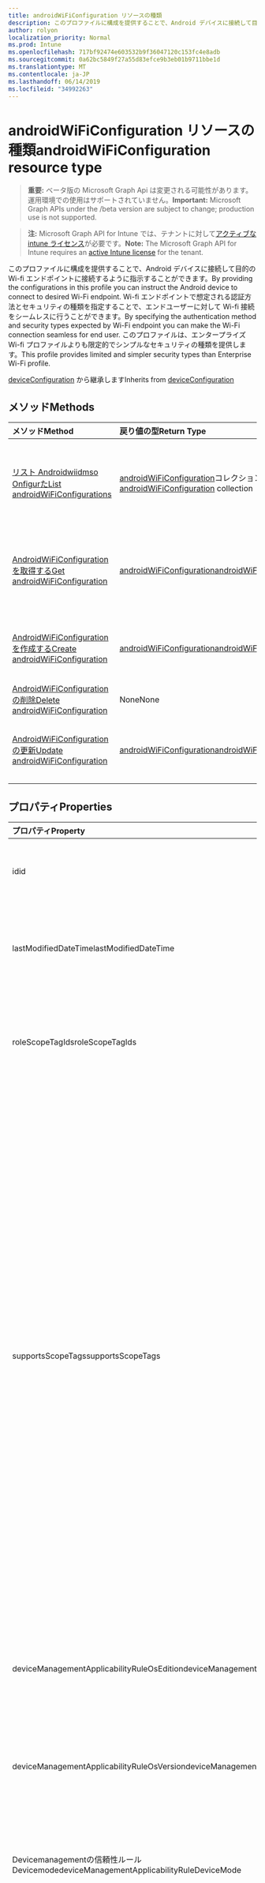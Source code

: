 ```yaml
---
title: androidWiFiConfiguration リソースの種類
description: このプロファイルに構成を提供することで、Android デバイスに接続して目的の Wi-fi エンドポイントに接続するように指示することができます。 Wi-fi エンドポイントで想定される認証方法とセキュリティの種類を指定することで、エンドユーザーに対して Wi-fi 接続をシームレスに行うことができます。 このプロファイルは、エンタープライズ Wi-fi プロファイルよりも限定的でシンプルなセキュリティの種類を提供します。
author: rolyon
localization_priority: Normal
ms.prod: Intune
ms.openlocfilehash: 717bf92474e603532b9f36047120c153fc4e8adb
ms.sourcegitcommit: 0a62bc5849f27a55d83efce9b3eb01b9711bbe1d
ms.translationtype: MT
ms.contentlocale: ja-JP
ms.lasthandoff: 06/14/2019
ms.locfileid: "34992263"
---
```

# <a name="androidwificonfiguration-resource-type"></a><span data-ttu-id="c3d63-105">androidWiFiConfiguration リソースの種類</span><span class="sxs-lookup"><span data-stu-id="c3d63-105">androidWiFiConfiguration resource type</span></span>

> <span data-ttu-id="c3d63-106">**重要:** ベータ版の Microsoft Graph Api は変更される可能性があります。運用環境での使用はサポートされていません。</span><span class="sxs-lookup"><span data-stu-id="c3d63-106">**Important:** Microsoft Graph APIs under the /beta version are subject to change; production use is not supported.</span></span>

> <span data-ttu-id="c3d63-107">**注:** Microsoft Graph API for Intune では、テナントに対して[アクティブな intune ライセンス](https://go.microsoft.com/fwlink/?linkid=839381)が必要です。</span><span class="sxs-lookup"><span data-stu-id="c3d63-107">**Note:** The Microsoft Graph API for Intune requires an [active Intune license](https://go.microsoft.com/fwlink/?linkid=839381) for the tenant.</span></span>

<span data-ttu-id="c3d63-108">このプロファイルに構成を提供することで、Android デバイスに接続して目的の Wi-fi エンドポイントに接続するように指示することができます。</span><span class="sxs-lookup"><span data-stu-id="c3d63-108">By providing the configurations in this profile you can instruct the Android device to connect to desired Wi-Fi endpoint.</span></span> <span data-ttu-id="c3d63-109">Wi-fi エンドポイントで想定される認証方法とセキュリティの種類を指定することで、エンドユーザーに対して Wi-fi 接続をシームレスに行うことができます。</span><span class="sxs-lookup"><span data-stu-id="c3d63-109">By specifying the authentication method and security types expected by Wi-Fi endpoint you can make the Wi-Fi connection seamless for end user.</span></span> <span data-ttu-id="c3d63-110">このプロファイルは、エンタープライズ Wi-fi プロファイルよりも限定的でシンプルなセキュリティの種類を提供します。</span><span class="sxs-lookup"><span data-stu-id="c3d63-110">This profile provides limited and simpler security types than Enterprise Wi-Fi profile.</span></span>


<span data-ttu-id="c3d63-111">[deviceConfiguration](../resources/intune-deviceconfig-deviceconfiguration.md) から継承します</span><span class="sxs-lookup"><span data-stu-id="c3d63-111">Inherits from [deviceConfiguration](../resources/intune-deviceconfig-deviceconfiguration.md)</span></span>

## <a name="methods"></a><span data-ttu-id="c3d63-112">メソッド</span><span class="sxs-lookup"><span data-stu-id="c3d63-112">Methods</span></span>
|<span data-ttu-id="c3d63-113">メソッド</span><span class="sxs-lookup"><span data-stu-id="c3d63-113">Method</span></span>|<span data-ttu-id="c3d63-114">戻り値の型</span><span class="sxs-lookup"><span data-stu-id="c3d63-114">Return Type</span></span>|<span data-ttu-id="c3d63-115">説明</span><span class="sxs-lookup"><span data-stu-id="c3d63-115">Description</span></span>|
|:---|:---|:---|
|[<span data-ttu-id="c3d63-116">リスト Androidwiidmso Onfigurた</span><span class="sxs-lookup"><span data-stu-id="c3d63-116">List androidWiFiConfigurations</span></span>](../api/intune-deviceconfig-androidwificonfiguration-list.md)|<span data-ttu-id="c3d63-117">[androidWiFiConfiguration](../resources/intune-deviceconfig-androidwificonfiguration.md)コレクション</span><span class="sxs-lookup"><span data-stu-id="c3d63-117">[androidWiFiConfiguration](../resources/intune-deviceconfig-androidwificonfiguration.md) collection</span></span>|<span data-ttu-id="c3d63-118">[AndroidWiFiConfiguration](../resources/intune-deviceconfig-androidwificonfiguration.md)オブジェクトのプロパティとリレーションシップをリストします。</span><span class="sxs-lookup"><span data-stu-id="c3d63-118">List properties and relationships of the [androidWiFiConfiguration](../resources/intune-deviceconfig-androidwificonfiguration.md) objects.</span></span>|
|[<span data-ttu-id="c3d63-119">AndroidWiFiConfiguration を取得する</span><span class="sxs-lookup"><span data-stu-id="c3d63-119">Get androidWiFiConfiguration</span></span>](../api/intune-deviceconfig-androidwificonfiguration-get.md)|[<span data-ttu-id="c3d63-120">androidWiFiConfiguration</span><span class="sxs-lookup"><span data-stu-id="c3d63-120">androidWiFiConfiguration</span></span>](../resources/intune-deviceconfig-androidwificonfiguration.md)|<span data-ttu-id="c3d63-121">[AndroidWiFiConfiguration](../resources/intune-deviceconfig-androidwificonfiguration.md)オブジェクトのプロパティとリレーションシップを読み取ります。</span><span class="sxs-lookup"><span data-stu-id="c3d63-121">Read properties and relationships of the [androidWiFiConfiguration](../resources/intune-deviceconfig-androidwificonfiguration.md) object.</span></span>|
|[<span data-ttu-id="c3d63-122">AndroidWiFiConfiguration を作成する</span><span class="sxs-lookup"><span data-stu-id="c3d63-122">Create androidWiFiConfiguration</span></span>](../api/intune-deviceconfig-androidwificonfiguration-create.md)|[<span data-ttu-id="c3d63-123">androidWiFiConfiguration</span><span class="sxs-lookup"><span data-stu-id="c3d63-123">androidWiFiConfiguration</span></span>](../resources/intune-deviceconfig-androidwificonfiguration.md)|<span data-ttu-id="c3d63-124">新しい[androidWiFiConfiguration](../resources/intune-deviceconfig-androidwificonfiguration.md)オブジェクトを作成します。</span><span class="sxs-lookup"><span data-stu-id="c3d63-124">Create a new [androidWiFiConfiguration](../resources/intune-deviceconfig-androidwificonfiguration.md) object.</span></span>|
|[<span data-ttu-id="c3d63-125">AndroidWiFiConfiguration の削除</span><span class="sxs-lookup"><span data-stu-id="c3d63-125">Delete androidWiFiConfiguration</span></span>](../api/intune-deviceconfig-androidwificonfiguration-delete.md)|<span data-ttu-id="c3d63-126">None</span><span class="sxs-lookup"><span data-stu-id="c3d63-126">None</span></span>|<span data-ttu-id="c3d63-127">[AndroidWiFiConfiguration](../resources/intune-deviceconfig-androidwificonfiguration.md)を削除します。</span><span class="sxs-lookup"><span data-stu-id="c3d63-127">Deletes a [androidWiFiConfiguration](../resources/intune-deviceconfig-androidwificonfiguration.md).</span></span>|
|[<span data-ttu-id="c3d63-128">AndroidWiFiConfiguration の更新</span><span class="sxs-lookup"><span data-stu-id="c3d63-128">Update androidWiFiConfiguration</span></span>](../api/intune-deviceconfig-androidwificonfiguration-update.md)|[<span data-ttu-id="c3d63-129">androidWiFiConfiguration</span><span class="sxs-lookup"><span data-stu-id="c3d63-129">androidWiFiConfiguration</span></span>](../resources/intune-deviceconfig-androidwificonfiguration.md)|<span data-ttu-id="c3d63-130">[AndroidWiFiConfiguration](../resources/intune-deviceconfig-androidwificonfiguration.md)オブジェクトのプロパティを更新します。</span><span class="sxs-lookup"><span data-stu-id="c3d63-130">Update the properties of a [androidWiFiConfiguration](../resources/intune-deviceconfig-androidwificonfiguration.md) object.</span></span>|

## <a name="properties"></a><span data-ttu-id="c3d63-131">プロパティ</span><span class="sxs-lookup"><span data-stu-id="c3d63-131">Properties</span></span>
|<span data-ttu-id="c3d63-132">プロパティ</span><span class="sxs-lookup"><span data-stu-id="c3d63-132">Property</span></span>|<span data-ttu-id="c3d63-133">型</span><span class="sxs-lookup"><span data-stu-id="c3d63-133">Type</span></span>|<span data-ttu-id="c3d63-134">説明</span><span class="sxs-lookup"><span data-stu-id="c3d63-134">Description</span></span>|
|:---|:---|:---|
|<span data-ttu-id="c3d63-135">id</span><span class="sxs-lookup"><span data-stu-id="c3d63-135">id</span></span>|<span data-ttu-id="c3d63-136">文字列</span><span class="sxs-lookup"><span data-stu-id="c3d63-136">String</span></span>|<span data-ttu-id="c3d63-137">エンティティのキー。</span><span class="sxs-lookup"><span data-stu-id="c3d63-137">Key of the entity.</span></span> <span data-ttu-id="c3d63-138">[deviceConfiguration](../resources/intune-deviceconfig-deviceconfiguration.md) から継承します</span><span class="sxs-lookup"><span data-stu-id="c3d63-138">Inherited from [deviceConfiguration](../resources/intune-deviceconfig-deviceconfiguration.md)</span></span>|
|<span data-ttu-id="c3d63-139">lastModifiedDateTime</span><span class="sxs-lookup"><span data-stu-id="c3d63-139">lastModifiedDateTime</span></span>|<span data-ttu-id="c3d63-140">DateTimeOffset</span><span class="sxs-lookup"><span data-stu-id="c3d63-140">DateTimeOffset</span></span>|<span data-ttu-id="c3d63-141">オブジェクトの最終更新の DateTime。</span><span class="sxs-lookup"><span data-stu-id="c3d63-141">DateTime the object was last modified.</span></span> <span data-ttu-id="c3d63-142">[deviceConfiguration](../resources/intune-deviceconfig-deviceconfiguration.md) から継承します</span><span class="sxs-lookup"><span data-stu-id="c3d63-142">Inherited from [deviceConfiguration](../resources/intune-deviceconfig-deviceconfiguration.md)</span></span>|
|<span data-ttu-id="c3d63-143">roleScopeTagIds</span><span class="sxs-lookup"><span data-stu-id="c3d63-143">roleScopeTagIds</span></span>|<span data-ttu-id="c3d63-144">文字列コレクション</span><span class="sxs-lookup"><span data-stu-id="c3d63-144">String collection</span></span>|<span data-ttu-id="c3d63-145">このエンティティインスタンスの範囲タグのリスト。</span><span class="sxs-lookup"><span data-stu-id="c3d63-145">List of Scope Tags for this Entity instance.</span></span> <span data-ttu-id="c3d63-146">[deviceConfiguration](../resources/intune-deviceconfig-deviceconfiguration.md) から継承します</span><span class="sxs-lookup"><span data-stu-id="c3d63-146">Inherited from [deviceConfiguration](../resources/intune-deviceconfig-deviceconfiguration.md)</span></span>|
|<span data-ttu-id="c3d63-147">supportsScopeTags</span><span class="sxs-lookup"><span data-stu-id="c3d63-147">supportsScopeTags</span></span>|<span data-ttu-id="c3d63-148">Boolean</span><span class="sxs-lookup"><span data-stu-id="c3d63-148">Boolean</span></span>|<span data-ttu-id="c3d63-149">基になるデバイス構成がスコープタグの割り当てをサポートしているかどうかを示します。</span><span class="sxs-lookup"><span data-stu-id="c3d63-149">Indicates whether or not the underlying Device Configuration supports the assignment of scope tags.</span></span> <span data-ttu-id="c3d63-150">この値が false である場合、ScopeTags プロパティへの割り当ては許可されません。エンティティは、スコープを持つユーザーには表示されません。</span><span class="sxs-lookup"><span data-stu-id="c3d63-150">Assigning to the ScopeTags property is not allowed when this value is false and entities will not be visible to scoped users.</span></span> <span data-ttu-id="c3d63-151">これは Silverlight で作成された従来のポリシーに対して実行され、Azure ポータルでポリシーを削除して再作成することによって解決できます。</span><span class="sxs-lookup"><span data-stu-id="c3d63-151">This occurs for Legacy policies created in Silverlight and can be resolved by deleting and recreating the policy in the Azure Portal.</span></span> <span data-ttu-id="c3d63-152">このプロパティに値を設定するには、 SetExtrusionDirection メソッドを適用します。</span><span class="sxs-lookup"><span data-stu-id="c3d63-152">This property is read-only.</span></span> <span data-ttu-id="c3d63-153">[deviceConfiguration](../resources/intune-deviceconfig-deviceconfiguration.md) から継承します</span><span class="sxs-lookup"><span data-stu-id="c3d63-153">Inherited from [deviceConfiguration](../resources/intune-deviceconfig-deviceconfiguration.md)</span></span>|
|<span data-ttu-id="c3d63-154">deviceManagementApplicabilityRuleOsEdition</span><span class="sxs-lookup"><span data-stu-id="c3d63-154">deviceManagementApplicabilityRuleOsEdition</span></span>|[<span data-ttu-id="c3d63-155">deviceManagementApplicabilityRuleOsEdition</span><span class="sxs-lookup"><span data-stu-id="c3d63-155">deviceManagementApplicabilityRuleOsEdition</span></span>](../resources/intune-deviceconfig-devicemanagementapplicabilityruleosedition.md)|<span data-ttu-id="c3d63-156">このポリシーの OS エディションの適用。</span><span class="sxs-lookup"><span data-stu-id="c3d63-156">The OS edition applicability for this Policy.</span></span> <span data-ttu-id="c3d63-157">[deviceConfiguration](../resources/intune-deviceconfig-deviceconfiguration.md) から継承します</span><span class="sxs-lookup"><span data-stu-id="c3d63-157">Inherited from [deviceConfiguration](../resources/intune-deviceconfig-deviceconfiguration.md)</span></span>|
|<span data-ttu-id="c3d63-158">deviceManagementApplicabilityRuleOsVersion</span><span class="sxs-lookup"><span data-stu-id="c3d63-158">deviceManagementApplicabilityRuleOsVersion</span></span>|[<span data-ttu-id="c3d63-159">deviceManagementApplicabilityRuleOsVersion</span><span class="sxs-lookup"><span data-stu-id="c3d63-159">deviceManagementApplicabilityRuleOsVersion</span></span>](../resources/intune-deviceconfig-devicemanagementapplicabilityruleosversion.md)|<span data-ttu-id="c3d63-160">このポリシーの OS バージョン適用ルール。</span><span class="sxs-lookup"><span data-stu-id="c3d63-160">The OS version applicability rule for this Policy.</span></span> <span data-ttu-id="c3d63-161">[deviceConfiguration](../resources/intune-deviceconfig-deviceconfiguration.md) から継承します</span><span class="sxs-lookup"><span data-stu-id="c3d63-161">Inherited from [deviceConfiguration](../resources/intune-deviceconfig-deviceconfiguration.md)</span></span>|
|<span data-ttu-id="c3d63-162">Devicemanagementの信頼性ルール Devicemode</span><span class="sxs-lookup"><span data-stu-id="c3d63-162">deviceManagementApplicabilityRuleDeviceMode</span></span>|[<span data-ttu-id="c3d63-163">Devicemanagementの信頼性ルール Devicemode</span><span class="sxs-lookup"><span data-stu-id="c3d63-163">deviceManagementApplicabilityRuleDeviceMode</span></span>](../resources/intune-deviceconfig-devicemanagementapplicabilityruledevicemode.md)|<span data-ttu-id="c3d63-164">このポリシーのデバイスモード適用ルール。</span><span class="sxs-lookup"><span data-stu-id="c3d63-164">The device mode applicability rule for this Policy.</span></span> <span data-ttu-id="c3d63-165">[deviceConfiguration](../resources/intune-deviceconfig-deviceconfiguration.md) から継承します</span><span class="sxs-lookup"><span data-stu-id="c3d63-165">Inherited from [deviceConfiguration](../resources/intune-deviceconfig-deviceconfiguration.md)</span></span>|
|<span data-ttu-id="c3d63-166">createdDateTime</span><span class="sxs-lookup"><span data-stu-id="c3d63-166">createdDateTime</span></span>|<span data-ttu-id="c3d63-167">DateTimeOffset</span><span class="sxs-lookup"><span data-stu-id="c3d63-167">DateTimeOffset</span></span>|<span data-ttu-id="c3d63-168">オブジェクトが作成された DateTime。</span><span class="sxs-lookup"><span data-stu-id="c3d63-168">DateTime the object was created.</span></span> <span data-ttu-id="c3d63-169">[deviceConfiguration](../resources/intune-deviceconfig-deviceconfiguration.md) から継承します</span><span class="sxs-lookup"><span data-stu-id="c3d63-169">Inherited from [deviceConfiguration](../resources/intune-deviceconfig-deviceconfiguration.md)</span></span>|
|<span data-ttu-id="c3d63-170">description</span><span class="sxs-lookup"><span data-stu-id="c3d63-170">description</span></span>|<span data-ttu-id="c3d63-171">String</span><span class="sxs-lookup"><span data-stu-id="c3d63-171">String</span></span>|<span data-ttu-id="c3d63-172">管理者が指定した、デバイス構成についての説明。</span><span class="sxs-lookup"><span data-stu-id="c3d63-172">Admin provided description of the Device Configuration.</span></span> <span data-ttu-id="c3d63-173">[deviceConfiguration](../resources/intune-deviceconfig-deviceconfiguration.md) から継承します</span><span class="sxs-lookup"><span data-stu-id="c3d63-173">Inherited from [deviceConfiguration](../resources/intune-deviceconfig-deviceconfiguration.md)</span></span>|
|<span data-ttu-id="c3d63-174">displayName</span><span class="sxs-lookup"><span data-stu-id="c3d63-174">displayName</span></span>|<span data-ttu-id="c3d63-175">String</span><span class="sxs-lookup"><span data-stu-id="c3d63-175">String</span></span>|<span data-ttu-id="c3d63-176">管理者が指定した、デバイス構成の名前。</span><span class="sxs-lookup"><span data-stu-id="c3d63-176">Admin provided name of the device configuration.</span></span> <span data-ttu-id="c3d63-177">[deviceConfiguration](../resources/intune-deviceconfig-deviceconfiguration.md) から継承します</span><span class="sxs-lookup"><span data-stu-id="c3d63-177">Inherited from [deviceConfiguration](../resources/intune-deviceconfig-deviceconfiguration.md)</span></span>|
|<span data-ttu-id="c3d63-178">version</span><span class="sxs-lookup"><span data-stu-id="c3d63-178">version</span></span>|<span data-ttu-id="c3d63-179">Int32</span><span class="sxs-lookup"><span data-stu-id="c3d63-179">Int32</span></span>|<span data-ttu-id="c3d63-180">デバイス構成のバージョン。</span><span class="sxs-lookup"><span data-stu-id="c3d63-180">Version of the device configuration.</span></span> <span data-ttu-id="c3d63-181">[deviceConfiguration](../resources/intune-deviceconfig-deviceconfiguration.md) から継承します</span><span class="sxs-lookup"><span data-stu-id="c3d63-181">Inherited from [deviceConfiguration](../resources/intune-deviceconfig-deviceconfiguration.md)</span></span>|
|<span data-ttu-id="c3d63-182">networkName</span><span class="sxs-lookup"><span data-stu-id="c3d63-182">networkName</span></span>|<span data-ttu-id="c3d63-183">String</span><span class="sxs-lookup"><span data-stu-id="c3d63-183">String</span></span>|<span data-ttu-id="c3d63-184">ネットワーク名</span><span class="sxs-lookup"><span data-stu-id="c3d63-184">Network Name</span></span>|
|<span data-ttu-id="c3d63-185">ssid</span><span class="sxs-lookup"><span data-stu-id="c3d63-185">ssid</span></span>|<span data-ttu-id="c3d63-186">String</span><span class="sxs-lookup"><span data-stu-id="c3d63-186">String</span></span>|<span data-ttu-id="c3d63-187">これは、すべてのデバイスにブロードキャストされている Wi-fi ネットワークの名前です。</span><span class="sxs-lookup"><span data-stu-id="c3d63-187">This is the name of the Wi-Fi network that is broadcast to all devices.</span></span>|
|<span data-ttu-id="c3d63-188">connectAutomatically に</span><span class="sxs-lookup"><span data-stu-id="c3d63-188">connectAutomatically</span></span>|<span data-ttu-id="c3d63-189">Boolean</span><span class="sxs-lookup"><span data-stu-id="c3d63-189">Boolean</span></span>|<span data-ttu-id="c3d63-190">このネットワークが範囲内にあるときに自動的に接続します。</span><span class="sxs-lookup"><span data-stu-id="c3d63-190">Connect automatically when this network is in range.</span></span> <span data-ttu-id="c3d63-191">この値を true に設定すると、ユーザープロンプトがスキップされ、デバイスが Wi-fi ネットワークに自動的に接続されます。</span><span class="sxs-lookup"><span data-stu-id="c3d63-191">Setting this to true will skip the user prompt and automatically connect the device to Wi-Fi network.</span></span>|
|<span data-ttu-id="c3d63-192">connectWhenNetworkNameIsHidden</span><span class="sxs-lookup"><span data-stu-id="c3d63-192">connectWhenNetworkNameIsHidden</span></span>|<span data-ttu-id="c3d63-193">Boolean</span><span class="sxs-lookup"><span data-stu-id="c3d63-193">Boolean</span></span>|<span data-ttu-id="c3d63-194">このプロファイルが true に設定されている場合、デバイスは、その SSID をすべてのデバイスにブロードキャストしないネットワークに強制的に接続します。</span><span class="sxs-lookup"><span data-stu-id="c3d63-194">When set to true, this profile forces the device to connect to a network that doesn't broadcast its SSID to all devices.</span></span>|
|<span data-ttu-id="c3d63-195">wiFiSecurityType</span><span class="sxs-lookup"><span data-stu-id="c3d63-195">wiFiSecurityType</span></span>|[<span data-ttu-id="c3d63-196">androidWiFiSecurityType</span><span class="sxs-lookup"><span data-stu-id="c3d63-196">androidWiFiSecurityType</span></span>](../resources/intune-deviceconfig-androidwifisecuritytype.md)|<span data-ttu-id="c3d63-197">Wi-fi エンドポイントで EAP ベースのセキュリティの種類を使用するかどうかを示します。</span><span class="sxs-lookup"><span data-stu-id="c3d63-197">Indicates whether Wi-Fi endpoint uses an EAP based security type.</span></span> <span data-ttu-id="c3d63-198">可能な値は、`open`、`wpaEnterprise`、`wpa2Enterprise` です。</span><span class="sxs-lookup"><span data-stu-id="c3d63-198">Possible values are: `open`, `wpaEnterprise`, `wpa2Enterprise`.</span></span>|

## <a name="relationships"></a><span data-ttu-id="c3d63-199">リレーションシップ</span><span class="sxs-lookup"><span data-stu-id="c3d63-199">Relationships</span></span>
|<span data-ttu-id="c3d63-200">リレーションシップ</span><span class="sxs-lookup"><span data-stu-id="c3d63-200">Relationship</span></span>|<span data-ttu-id="c3d63-201">型</span><span class="sxs-lookup"><span data-stu-id="c3d63-201">Type</span></span>|<span data-ttu-id="c3d63-202">説明</span><span class="sxs-lookup"><span data-stu-id="c3d63-202">Description</span></span>|
|:---|:---|:---|
|<span data-ttu-id="c3d63-203">groupAssignments</span><span class="sxs-lookup"><span data-stu-id="c3d63-203">groupAssignments</span></span>|<span data-ttu-id="c3d63-204">[deviceConfigurationGroupAssignment](../resources/intune-deviceconfig-deviceconfigurationgroupassignment.md)コレクション</span><span class="sxs-lookup"><span data-stu-id="c3d63-204">[deviceConfigurationGroupAssignment](../resources/intune-deviceconfig-deviceconfigurationgroupassignment.md) collection</span></span>|<span data-ttu-id="c3d63-205">デバイスの構成プロファイルのグループ割り当てのリストです。</span><span class="sxs-lookup"><span data-stu-id="c3d63-205">The list of group assignments for the device configuration profile.</span></span> <span data-ttu-id="c3d63-206">[deviceConfiguration](../resources/intune-deviceconfig-deviceconfiguration.md) から継承します</span><span class="sxs-lookup"><span data-stu-id="c3d63-206">Inherited from [deviceConfiguration](../resources/intune-deviceconfig-deviceconfiguration.md)</span></span>|
|<span data-ttu-id="c3d63-207">assignments</span><span class="sxs-lookup"><span data-stu-id="c3d63-207">assignments</span></span>|<span data-ttu-id="c3d63-208">[deviceConfigurationAssignment](../resources/intune-deviceconfig-deviceconfigurationassignment.md) コレクション</span><span class="sxs-lookup"><span data-stu-id="c3d63-208">[deviceConfigurationAssignment](../resources/intune-deviceconfig-deviceconfigurationassignment.md) collection</span></span>|<span data-ttu-id="c3d63-209">デバイスの構成プロファイルの割り当てのリスト。</span><span class="sxs-lookup"><span data-stu-id="c3d63-209">The list of assignments for the device configuration profile.</span></span> <span data-ttu-id="c3d63-210">[deviceConfiguration](../resources/intune-deviceconfig-deviceconfiguration.md) から継承します</span><span class="sxs-lookup"><span data-stu-id="c3d63-210">Inherited from [deviceConfiguration](../resources/intune-deviceconfig-deviceconfiguration.md)</span></span>|
|<span data-ttu-id="c3d63-211">deviceStatuses</span><span class="sxs-lookup"><span data-stu-id="c3d63-211">deviceStatuses</span></span>|<span data-ttu-id="c3d63-212">[deviceConfigurationDeviceStatus](../resources/intune-deviceconfig-deviceconfigurationdevicestatus.md) コレクション</span><span class="sxs-lookup"><span data-stu-id="c3d63-212">[deviceConfigurationDeviceStatus](../resources/intune-deviceconfig-deviceconfigurationdevicestatus.md) collection</span></span>|<span data-ttu-id="c3d63-213">デバイスごとのデバイス構成のインストール状況。</span><span class="sxs-lookup"><span data-stu-id="c3d63-213">Device configuration installation status by device.</span></span> <span data-ttu-id="c3d63-214">[deviceConfiguration](../resources/intune-deviceconfig-deviceconfiguration.md) から継承します</span><span class="sxs-lookup"><span data-stu-id="c3d63-214">Inherited from [deviceConfiguration](../resources/intune-deviceconfig-deviceconfiguration.md)</span></span>|
|<span data-ttu-id="c3d63-215">userStatuses</span><span class="sxs-lookup"><span data-stu-id="c3d63-215">userStatuses</span></span>|<span data-ttu-id="c3d63-216">[deviceConfigurationUserStatus](../resources/intune-deviceconfig-deviceconfigurationuserstatus.md) コレクション</span><span class="sxs-lookup"><span data-stu-id="c3d63-216">[deviceConfigurationUserStatus](../resources/intune-deviceconfig-deviceconfigurationuserstatus.md) collection</span></span>|<span data-ttu-id="c3d63-217">ユーザーごとのデバイス構成のインストール状態。</span><span class="sxs-lookup"><span data-stu-id="c3d63-217">Device configuration installation status by user.</span></span> <span data-ttu-id="c3d63-218">[deviceConfiguration](../resources/intune-deviceconfig-deviceconfiguration.md) から継承します</span><span class="sxs-lookup"><span data-stu-id="c3d63-218">Inherited from [deviceConfiguration](../resources/intune-deviceconfig-deviceconfiguration.md)</span></span>|
|<span data-ttu-id="c3d63-219">deviceStatusOverview</span><span class="sxs-lookup"><span data-stu-id="c3d63-219">deviceStatusOverview</span></span>|[<span data-ttu-id="c3d63-220">deviceConfigurationDeviceOverview</span><span class="sxs-lookup"><span data-stu-id="c3d63-220">deviceConfigurationDeviceOverview</span></span>](../resources/intune-deviceconfig-deviceconfigurationdeviceoverview.md)|<span data-ttu-id="c3d63-221">デバイス構成のデバイス状態の概要 ([deviceConfiguration](../resources/intune-deviceconfig-deviceconfiguration.md) から継承)</span><span class="sxs-lookup"><span data-stu-id="c3d63-221">Device Configuration devices status overview Inherited from [deviceConfiguration](../resources/intune-deviceconfig-deviceconfiguration.md)</span></span>|
|<span data-ttu-id="c3d63-222">userStatusOverview</span><span class="sxs-lookup"><span data-stu-id="c3d63-222">userStatusOverview</span></span>|[<span data-ttu-id="c3d63-223">deviceConfigurationUserOverview</span><span class="sxs-lookup"><span data-stu-id="c3d63-223">deviceConfigurationUserOverview</span></span>](../resources/intune-deviceconfig-deviceconfigurationuseroverview.md)|<span data-ttu-id="c3d63-224">デバイス構成のユーザー状態の概要 ([deviceConfiguration](../resources/intune-deviceconfig-deviceconfiguration.md) から継承)</span><span class="sxs-lookup"><span data-stu-id="c3d63-224">Device Configuration users status overview Inherited from [deviceConfiguration](../resources/intune-deviceconfig-deviceconfiguration.md)</span></span>|
|<span data-ttu-id="c3d63-225">deviceSettingStateSummaries</span><span class="sxs-lookup"><span data-stu-id="c3d63-225">deviceSettingStateSummaries</span></span>|<span data-ttu-id="c3d63-226">[settingStateDeviceSummary](../resources/intune-deviceconfig-settingstatedevicesummary.md) コレクション</span><span class="sxs-lookup"><span data-stu-id="c3d63-226">[settingStateDeviceSummary](../resources/intune-deviceconfig-settingstatedevicesummary.md) collection</span></span>|<span data-ttu-id="c3d63-227">デバイス構成設定状態のデバイスの要約 ([deviceConfiguration](../resources/intune-deviceconfig-deviceconfiguration.md) から継承)</span><span class="sxs-lookup"><span data-stu-id="c3d63-227">Device Configuration Setting State Device Summary Inherited from [deviceConfiguration](../resources/intune-deviceconfig-deviceconfiguration.md)</span></span>|

## <a name="json-representation"></a><span data-ttu-id="c3d63-228">JSON 表記</span><span class="sxs-lookup"><span data-stu-id="c3d63-228">JSON Representation</span></span>
<span data-ttu-id="c3d63-229">以下は、リソースの JSON 表記です。</span><span class="sxs-lookup"><span data-stu-id="c3d63-229">Here is a JSON representation of the resource.</span></span>
<!-- {
  "blockType": "resource",
  "keyProperty": "id",
  "@odata.type": "microsoft.graph.androidWiFiConfiguration"
}
-->
``` json
{
  "@odata.type": "#microsoft.graph.androidWiFiConfiguration",
  "id": "String (identifier)",
  "lastModifiedDateTime": "String (timestamp)",
  "roleScopeTagIds": [
    "String"
  ],
  "supportsScopeTags": true,
  "deviceManagementApplicabilityRuleOsEdition": {
    "@odata.type": "microsoft.graph.deviceManagementApplicabilityRuleOsEdition",
    "osEditionTypes": [
      "String"
    ],
    "name": "String",
    "ruleType": "String"
  },
  "deviceManagementApplicabilityRuleOsVersion": {
    "@odata.type": "microsoft.graph.deviceManagementApplicabilityRuleOsVersion",
    "minOSVersion": "String",
    "maxOSVersion": "String",
    "name": "String",
    "ruleType": "String"
  },
  "deviceManagementApplicabilityRuleDeviceMode": {
    "@odata.type": "microsoft.graph.deviceManagementApplicabilityRuleDeviceMode",
    "deviceMode": "String",
    "name": "String",
    "ruleType": "String"
  },
  "createdDateTime": "String (timestamp)",
  "description": "String",
  "displayName": "String",
  "version": 1024,
  "networkName": "String",
  "ssid": "String",
  "connectAutomatically": true,
  "connectWhenNetworkNameIsHidden": true,
  "wiFiSecurityType": "String"
}
```





